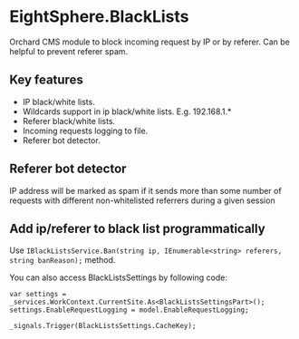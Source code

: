 # EightSphere.BlackLists
Orchard CMS module to block incoming request by IP or by referer. Can be helpful to prevent referer spam. 

## Key features
* IP black/white lists.
* Wildcards support in ip black/white lists. E.g. 192.168.1.* 
* Referer black/white lists.
* Incoming requests logging to file.
* Referer bot detector.


## Referer bot detector
IP address will be marked as spam if it sends more than some number of requests with different non-whitelisted referrers during a given session

## Add ip/referer to black list programmatically

Use `IBlackListsService.Ban(string ip, IEnumerable<string> referers, string banReason);` method.

You can also access BlackListsSettings by following code:

```
var settings = _services.WorkContext.CurrentSite.As<BlackListsSettingsPart>();
settings.EnableRequestLogging = model.EnableRequestLogging;
            
_signals.Trigger(BlackListsSettings.CacheKey);  
```

